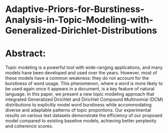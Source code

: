 # Adaptive-Priors-for-Burstiness-Analysis-in-Topic-Modeling-with-Generalized-Dirichlet-Distributions

# Abstract:

Topic modeling is a powerful tool with wide-ranging applications, and many models have been developed and used over the years. However, most of these models have a common weakness: they do not account for the burstiness of word usage. This phenomenon, where a word is more likely to be used again once it appears in a document, is a key feature of natural language. In this paper, we present a new topic modeling approach that integrated Generalized Dirichlet and Dirichlet Compound Multinomial (DCM) distributions to explicitly model word burstiness while accommodating diverse and adaptable patterns of topic proportions. Our experimental results on various text datasets demonstrate the efficiency of our proposed model compared to existing baseline models, achieving better perplexity and coherence scores.
